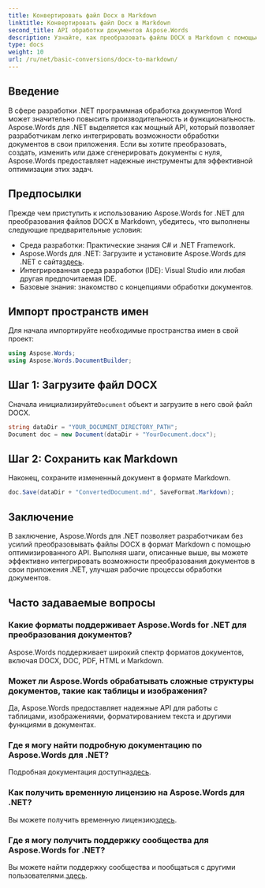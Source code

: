 ```yaml
---
title: Конвертировать файл Docx в Markdown
linktitle: Конвертировать файл Docx в Markdown
second_title: API обработки документов Aspose.Words
description: Узнайте, как преобразовать файлы DOCX в Markdown с помощью Aspose.Words для .NET. Следуйте нашему подробному руководству для бесшовной интеграции в ваши приложения .NET.
type: docs
weight: 10
url: /ru/net/basic-conversions/docx-to-markdown/
---
```

## Введение

В сфере разработки .NET программная обработка документов Word может значительно повысить производительность и функциональность. Aspose.Words для .NET выделяется как мощный API, который позволяет разработчикам легко интегрировать возможности обработки документов в свои приложения. Если вы хотите преобразовать, создать, изменить или даже сгенерировать документы с нуля, Aspose.Words предоставляет надежные инструменты для эффективной оптимизации этих задач.

## Предпосылки

Прежде чем приступить к использованию Aspose.Words for .NET для преобразования файлов DOCX в Markdown, убедитесь, что выполнены следующие предварительные условия:

- Среда разработки: Практические знания C# и .NET Framework.
- Aspose.Words для .NET: Загрузите и установите Aspose.Words для .NET с сайта[здесь](https://releases.aspose.com/words/net/).
- Интегрированная среда разработки (IDE): Visual Studio или любая другая предпочитаемая IDE.
- Базовые знания: знакомство с концепциями обработки документов.

## Импорт пространств имен

Для начала импортируйте необходимые пространства имен в свой проект:

```csharp
using Aspose.Words;
using Aspose.Words.DocumentBuilder;
```

## Шаг 1: Загрузите файл DOCX

 Сначала инициализируйте`Document` объект и загрузите в него свой файл DOCX.

```csharp
string dataDir = "YOUR_DOCUMENT_DIRECTORY_PATH";
Document doc = new Document(dataDir + "YourDocument.docx");
```

## Шаг 2: Сохранить как Markdown

Наконец, сохраните измененный документ в формате Markdown.

```csharp
doc.Save(dataDir + "ConvertedDocument.md", SaveFormat.Markdown);
```

## Заключение

В заключение, Aspose.Words для .NET позволяет разработчикам без усилий преобразовывать файлы DOCX в формат Markdown с помощью оптимизированного API. Выполняя шаги, описанные выше, вы можете эффективно интегрировать возможности преобразования документов в свои приложения .NET, улучшая рабочие процессы обработки документов.

## Часто задаваемые вопросы

### Какие форматы поддерживает Aspose.Words for .NET для преобразования документов?
Aspose.Words поддерживает широкий спектр форматов документов, включая DOCX, DOC, PDF, HTML и Markdown.

### Может ли Aspose.Words обрабатывать сложные структуры документов, такие как таблицы и изображения?
Да, Aspose.Words предоставляет надежные API для работы с таблицами, изображениями, форматированием текста и другими функциями в документах.

### Где я могу найти подробную документацию по Aspose.Words для .NET?
 Подробная документация доступна[здесь](https://reference.aspose.com/words/net/).

### Как получить временную лицензию на Aspose.Words для .NET?
Вы можете получить временную лицензию[здесь](https://purchase.aspose.com/temporary-license/).

### Где я могу получить поддержку сообщества для Aspose.Words for .NET?
 Вы можете найти поддержку сообщества и пообщаться с другими пользователями.[здесь](https://forum.aspose.com/c/words/8).
